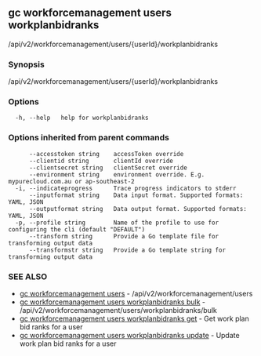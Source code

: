 ## gc workforcemanagement users workplanbidranks

/api/v2/workforcemanagement/users/{userId}/workplanbidranks

### Synopsis

/api/v2/workforcemanagement/users/{userId}/workplanbidranks

### Options

```
  -h, --help   help for workplanbidranks
```

### Options inherited from parent commands

```
      --accesstoken string    accessToken override
      --clientid string       clientId override
      --clientsecret string   clientSecret override
      --environment string    environment override. E.g. mypurecloud.com.au or ap-southeast-2
  -i, --indicateprogress      Trace progress indicators to stderr
      --inputformat string    Data input format. Supported formats: YAML, JSON
      --outputformat string   Data output format. Supported formats: YAML, JSON
  -p, --profile string        Name of the profile to use for configuring the cli (default "DEFAULT")
      --transform string      Provide a Go template file for transforming output data
      --transformstr string   Provide a Go template string for transforming output data
```

### SEE ALSO

* [gc workforcemanagement users](gc_workforcemanagement_users.html)	 - /api/v2/workforcemanagement/users
* [gc workforcemanagement users workplanbidranks bulk](gc_workforcemanagement_users_workplanbidranks_bulk.html)	 - /api/v2/workforcemanagement/users/workplanbidranks/bulk
* [gc workforcemanagement users workplanbidranks get](gc_workforcemanagement_users_workplanbidranks_get.html)	 - Get work plan bid ranks for a user
* [gc workforcemanagement users workplanbidranks update](gc_workforcemanagement_users_workplanbidranks_update.html)	 - Update work plan bid ranks for a user


